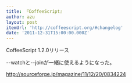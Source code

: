 ```yaml
---
title: 『CoffeeScript』
author: azu
layout: post
itemUrl: 'http://coffeescript.org/#changelog'
date: '2011-12-31T15:00:00.000Z'
---
```

CoffeeScript 1.2.0リリース

--watchと--joinが一緒に使えるようになった。

http://sourceforge.jp/magazine/11/12/20/0834224
